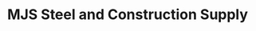 ---
title: "MJS Steel and Construction Supply"
url: /tagaytay/mjs-steel-and-construction-supply/
shop: Eisenwaren
---